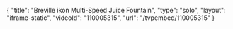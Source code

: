 {
    "title": "Breville ikon Multi-Speed Juice Fountain",
    "type": "solo",
    "layout": "iframe-static",
    "videoId": "110005315",
    "url": "\/tvpembed\/110005315"
}